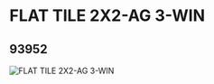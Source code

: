 # FLAT TILE 2X2-AG 3-WIN
## 93952
![FLAT TILE 2X2-AG 3-WIN](https://lc-www-live-s.legocdn.com/media/bricks/5/2/4625429.jpg)